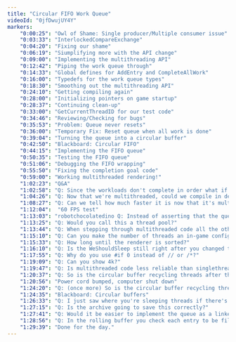 ```yaml
---
title: "Circular FIFO Work Queue"
videoId: "0jfDwujUY4Y"
markers:
	"0:00:25": "Owl of Shame: Single producer/Multiple consumer issue"
	"0:03:33": "InterlockedCompareExchange"
	"0:04:20": "Fixing our shame"
	"0:06:19": "Siumplifying more with the API change"
	"0:09:00": "Implementing the multithreading API"
	"0:12:42": "Piping the work queue through"
	"0:14:33": "Global defines for AddEntry and CompleteAllWork"
	"0:16:00": "Typedefs for the work queue types"
	"0:18:30": "Smoothing out the multithreading API"
	"0:24:10": "Getting compiling again"
	"0:28:00": "Initializing pointers on game startup"
	"0:28:37": "Continuing clean-up"
	"0:33:00": "GetCurrentThreadID for our test code"
	"0:34:46": "Reviewing/Checking for bugs"
	"0:35:53": "Problem: Queue never resets"
	"0:36:00": "Temporary Fix: Reset queue when all work is done"
	"0:39:04": "Turning the queue into a circular buffer"
	"0:42:50": "Blackboard: Circular FIFO"
	"0:44:15": "Implementing the FIFO queue"
	"0:50:35": "Testing the FIFO queue"
	"0:51:06": "Debugging the FIFO wrapping"
	"0:55:50": "Fixing the completion goal code"
	"0:59:00": "Working multithreaded rendering!"
	"1:02:23": "Q&A"
	"1:02:58": "Q: Since the workloads don't complete in order what if one workload takes very long while the other threads wrap around in the queue such that a new workload overwrites the slot with the one that is still running?"
	"1:04:26": "Q: Now that we're multithreaded, could we compile in debug mode and have the game run at a reasonable framerate?"
	"1:08:27": "Q: Can we tell how much faster it is now that it's multithreaded?"
    "1:12:04":  "60 FPS test"
	"1:13:03": "robotchocolatedino Q: Instead of asserting that the queue doesn't overflow when adding an entry would it be better to just wait for an entry to be read if there's no space to write"
	"1:13:25": "Q: Would you call this a thread pool?"
	"1:13:44": "Q: When stepping through multithreaded code all the other threads stop as well, I take it?"
	"1:15:10": "Q: Can you make the number of threads an in-game configuration option?"
	"1:15:33": "Q: How long until the renderer is sorted?"
	"1:16:10": "Q: Is the WeShouldSleep still right after you changed the if condition?"
	"1:17:55": "Q: Why do you use #if 0 instead of // or /*?"
	"1:19:09": "Q: Can you show 4k?"
	"1:19:47": "Q: Is multithreaded code less reliable than singlethreaded code?"
	"1:20:37": "Q: So is the circular buffer recycling threads after they're done processing a tile? I wasn't clear on why a circular buffer was chosen."
	"1:20:56": "Power cord bumped, computer shut down"
	"1:24:20": "Q: (once more) So is the circular buffer recycling threads after they're done processing a tile? I wasn't clear on why a circular buffer was chosen."
	"1:24:35": "Blackboard: Circular buffers"
	"1:26:33": "Q: I just saw where you're sleeping threads if there's no work, are you still using semaphores to block and wake up threads or are you sleeping threads?"
	"1:27:15": "Q: Is the archive going to save this correctly?"
	"1:27:41": "Q: Would it be easier to implement the queue as a linked list so it has no maximum size? Since we never need to traverse the list it should still be fast."
	"1:28:56": "Q: In the rolling buffer you check each entry to be filled before writing a new one in and otherwise skip to the next slot?"
	"1:29:39": "Done for the day."
---
```

